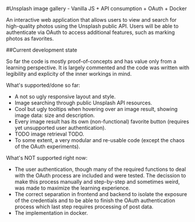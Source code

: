 #Unsplash image gallery - Vanilla JS + API consumption + OAuth + Docker

An interactive web application that allows users to view and search for
high-quality photos using the Unsplash public API. Users will be able to
authenticate via OAuth to access additional features, such as marking
photos as favorites.

##Current development state

So far the code is mostly proof-of-concepts and has value only from a
learning perspective. It is largely commented and the code was written
with legibility and explicity of the inner workings in mind. 

What's supported/done so far:
* A not so ugly responsive layout and style.
* Image searching through public Unsplash API resources.
* Cool but ugly tooltips when hovering over an image result, showing
image data: size and description.
* Every image result has its own (non-functional) favorite button (requires
yet unsupported user authentication).
* TODO image retrieval TODO.
* To some extent, a very modular and re-usable code (except the chaos of
the OAuth experiments).

What's NOT supported right now:
* The user authentication, though many of the required functions to deal
with the OAuth process are included and were tested. The decission to
make this process manually and step-by-step and sometimes weird, was made
to maximize the learning experience. 
* The correct separation in frontend and backend to isolate the exposure
of the credentials and to be able to finish the OAuth authentication process
which last step requires processing of post data.
* The implementation in docker.